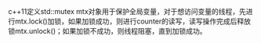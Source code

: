 c++11定义std::mutex mtx对象用于保护全局变量，对于想访问变量的线程，先进行mtx.lock()加锁，如果加锁成功，则进行counter的读写，读写操作完成后释放锁mtx.unlock()；如果加锁不成功，则线程阻塞，直到加锁成功。